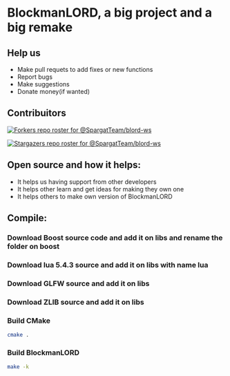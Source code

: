 # BlockmanLORD, a big project and a big remake

## Help us

- Make pull requets to add fixes or new functions
- Report bugs
- Make suggestions
- Donate money(if wanted)

## Contribuitors

[![Forkers repo roster for @SpargatTeam/blord-ws](https://reporoster.com/forks/SpargatTeam/blord-ws)](https://github.com/SpargatTeam/blord-ws/network/members)

[![Stargazers repo roster for @SpargatTeam/blord-ws](https://reporoster.com/stars/SpargatTeam/blord-ws)](https://github.com/SpargatTeam/blord-ws/stargazers)

## Open source and how it helps:

- It helps us having support from other developers
- It helps other learn and get ideas for making they own one
- It helps others to make own version of BlockmanLORD

## Compile:

### Download Boost source code and add it on libs and rename the folder on boost

### Download lua 5.4.3 source and add it on libs with name lua

### Download GLFW source and add it on libs

### Download ZLIB source and add it on libs

### Build CMake

```bash
cmake .
```
### Build BlockmanLORD

```bash
make -k
```